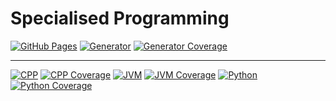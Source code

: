 # Specialised Programming

[![GitHub Pages](https://github.com/laitingsheng/Specialised-Programming/workflows/GitHub%20Pages/badge.svg)](https://github.com/laitingsheng/Specialised-Programming)
[![Generator](https://github.com/laitingsheng/Specialised-Programming/workflows/Generator/badge.svg)](https://github.com/laitingsheng/Specialised-Programming/tree/generator)
[![Generator Coverage](https://codecov.io/gh/laitingsheng/Specialised-Programming/branch/generator/graph/badge.svg?token=6OQ1NF8UWF)](https://codecov.io/gh/laitingsheng/Specialised-Programming/branch/generator)

---

[![CPP](https://github.com/laitingsheng/Specialised-Programming/workflows/CPP/badge.svg)](https://github.com/laitingsheng/Specialised-Programming/tree/cpp)
[![CPP Coverage](https://codecov.io/gh/laitingsheng/Specialised-Programming/branch/cpp/graph/badge.svg?token=6OQ1NF8UWF)](https://codecov.io/gh/laitingsheng/Specialised-Programming/branch/cpp)
[![JVM](https://github.com/laitingsheng/Specialised-Programming/workflows/JVM/badge.svg)](https://github.com/laitingsheng/Specialised-Programming/tree/jvm)
[![JVM Coverage](https://codecov.io/gh/laitingsheng/Specialised-Programming/branch/jvm/graph/badge.svg?token=6OQ1NF8UWF)](https://codecov.io/gh/laitingsheng/Specialised-Programming/branch/jvm)
[![Python](https://github.com/laitingsheng/Specialised-Programming/workflows/Python/badge.svg)](https://github.com/laitingsheng/Specialised-Programming/tree/python)
[![Python Coverage](https://codecov.io/gh/laitingsheng/Specialised-Programming/branch/python/graph/badge.svg?token=6OQ1NF8UWF)](https://codecov.io/gh/laitingsheng/Specialised-Programming/branch/python)
